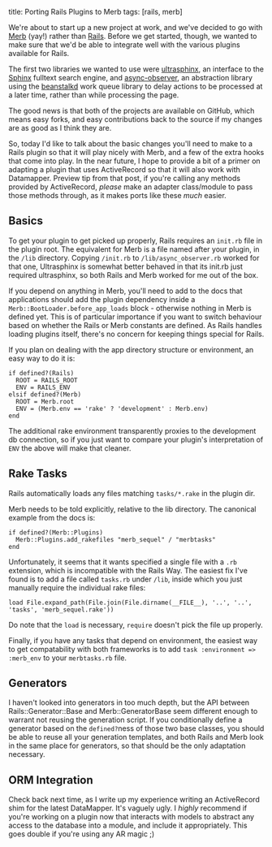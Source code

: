 title:  Porting Rails Plugins to Merb
tags:   [rails, merb]

We're about to start up a new project at work, and we've decided to go with [Merb][] (yay!) rather than [Rails][]. Before we get started, though, we wanted to make sure that we'd be able to integrate well with the various plugins available for Rails.

[Merb]: http://merbivore.com/
[Rails]: http://rubyonrails.com/

The first two libraries we wanted to use were [ultrasphinx][], an interface to the [Sphinx][] fulltext search engine, and [async-observer][], an abstraction library using the [beanstalkd][] work queue library to delay actions to be processed at a later time, rather than while processing the page.

[ultrasphinx]: http://github.com/fauna/ultrasphinx/
[Sphinx]: http://sphinxsearch.com/
[async-observer]: http://github.com/kr/async-observer/
[beanstalkd]: http://xph.us/software/beanstalkd/

The good news is that both of the projects are available on GitHub, which means easy forks, and easy contributions back to the source if my changes are as good as I think they are.

So, today I'd like to talk about the basic changes you'll need to make to a Rails plugin so that it will play nicely with Merb, and a few of the extra hooks that come into play.  In the near future, I hope to provide a bit of a primer on adapting a plugin that uses ActiveRecord so that it will also work with Datamapper.  Preview tip from that post, if you're calling any methods provided by ActiveRecord, *please* make an adapter class/module to pass those methods through, as it makes ports like these *much* easier.

## Basics

To get your plugin to get picked up properly, Rails requires an `init.rb` file in the plugin root.  The equivalent for Merb is a file named after your plugin, in the `/lib` directory.  Copying `/init.rb` to `/lib/async_observer.rb` worked for that one, Ultrasphinx is somewhat better behaved in that its init.rb just required ultrasphinx, so both Rails and Merb worked for me out of the box.

If you depend on anything in Merb, you'll need to add to the docs that applications should add the plugin dependency inside a `Merb::BootLoader.before_app_loads` block - otherwise nothing in Merb is defined yet.  This is of particular importance if you want to switch behaviour based on whether the Rails or Merb constants are defined.  As Rails handles loading plugins itself, there's no concern for keeping things special for Rails.

If you plan on dealing with the app directory structure or environment, an easy way to do it is:

    if defined?(Rails)
      ROOT = RAILS_ROOT
      ENV = RAILS_ENV
    elsif defined?(Merb)
      ROOT = Merb.root
      ENV = (Merb.env == 'rake' ? 'development' : Merb.env)
    end

The additional rake environment transparently proxies to the development db connection, so if you just want to compare your plugin's interpretation of `ENV` the above will make that cleaner.

## Rake Tasks

Rails automatically loads any files matching `tasks/*.rake` in the plugin dir.

Merb needs to be told explicitly, relative to the lib directory.  The canonical example from the docs is:

    if defined?(Merb::Plugins)
      Merb::Plugins.add_rakefiles "merb_sequel" / "merbtasks"
    end

Unfortunately, it seems that it wants specified a single file with a `.rb` extension, which is incompatible with the Rails Way.  The easiest fix I've found is to add a file called `tasks.rb` under `/lib`, inside which you just manually require the individual rake files:

    load File.expand_path(File.join(File.dirname(__FILE__), '..', '..', 'tasks', 'merb_sequel.rake'))

Do note that the `load` is necessary, `require` doesn't pick the file up properly.

Finally, if you have any tasks that depend on environment, the easiest way to get compatability with both frameworks is to add `task :environment => :merb_env` to your `merbtasks.rb` file.

## Generators

I haven't looked into generators in too much depth, but the API between Rails::Generator::Base and Merb::GeneratorBase seem different enough to warrant not reusing the generation script.  If you conditionally define a generator based on the `defined?`ness of those two base classes, you should be able to reuse all your generation templates, and both Rails and Merb look in the same place for generators, so that should be the only adaptation necessary.

## ORM Integration

Check back next time, as I write up my experience writing an ActiveRecord shim for the latest DataMapper.  It's vaguely ugly.  I *highly* recommend if you're working on a plugin now that interacts with models to abstract any access to the database into a module, and include it appropriately.  This goes double if you're using any AR magic ;)


